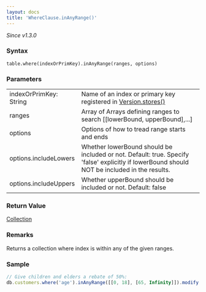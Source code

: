 ```yaml
---
layout: docs
title: 'WhereClause.inAnyRange()'
---
```

*Since v1.3.0*
### Syntax

    table.where(indexOrPrimKey).inAnyRange(ranges, options)

### Parameters
<table>
<tr><td>indexOrPrimKey: String</td><td>Name of an index or primary key registered in <a href="Version.stores()">Version.stores()</a></td></tr>
<tr><td>ranges</td><td>Array of Arrays defining ranges to search [[lowerBound, upperBound],...]</td></tr>
<tr><td>options</td><td>Options of how to tread range starts and ends</td></tr>
<tr><td>options.includeLowers</td><td>Whether lowerBound should be included or not. Default: true. Specify 'false' explicitly if lowerBound should NOT be included in the results.</td></tr>
<tr><td>options.includeUppers</td><td>Whether upperBound should be included or not. Default: false</td></tr>
</table>

### Return Value

[Collection](Collection)

### Remarks

Returns a collection where index is within any of the given ranges.

### Sample

```javascript
// Give children and elders a rebate of 50%:
db.customers.where('age').inAnyRange([[0, 18], [65, Infinity]]).modify({Rebate: 1/2});

```
